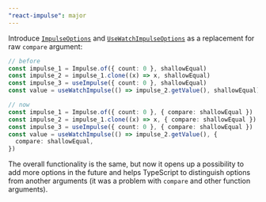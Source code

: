 ```yaml
---
"react-impulse": major
---
```


Introduce [`ImpulseOptions`](./#impulseoptions) and [`UseWatchImpulseOptions`](./usewatchimpulseoptions) as a replacement for raw `compare` argument:

```ts
// before
const impulse_1 = Impulse.of({ count: 0 }, shallowEqual)
const impulse_2 = impulse_1.clone((x) => x, shallowEqual)
const impulse_3 = useImpulse({ count: 0 }, shallowEqual)
const value = useWatchImpulse(() => impulse_2.getValue(), shallowEqual)

// now
const impulse_1 = Impulse.of({ count: 0 }, { compare: shallowEqual })
const impulse_2 = impulse_1.clone((x) => x, { compare: shallowEqual })
const impulse_3 = useImpulse({ count: 0 }, { compare: shallowEqual })
const value = useWatchImpulse(() => impulse_2.getValue(), {
  compare: shallowEqual,
})
```

The overall functionality is the same, but now it opens up a possibility to add more options in the future and helps TypeScript to distinguish options from another arguments (it was a problem with `compare` and other function arguments).
